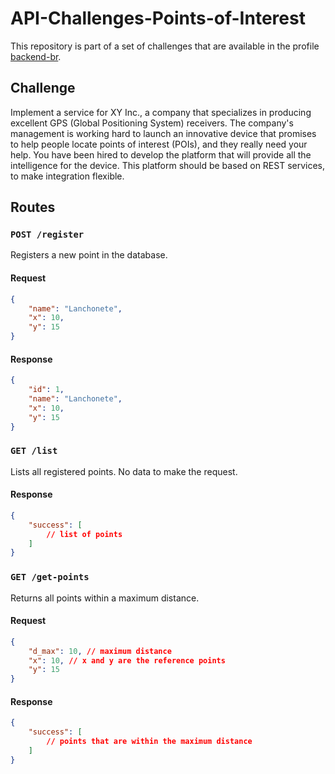 # API-Challenges-Points-of-Interest

This repository is part of a set of challenges that are available in the profile <a href="https://github.com/backend-br/desafios/" target="_blank">backend-br</a>.

## Challenge

Implement a service for XY Inc., a company that specializes in producing excellent GPS (Global Positioning System) receivers. The company's management is working hard to launch an innovative device that promises to help people locate points of interest (POIs), and they really need your help. You have been hired to develop the platform that will provide all the intelligence for the device. This platform should be based on REST services, to make integration flexible.


## Routes

### `POST /register`

Registers a new point in the database.

#### Request
```json
{
    "name": "Lanchonete",
    "x": 10,
    "y": 15
}
```

#### Response
```json
{
    "id": 1,
    "name": "Lanchonete",
    "x": 10,
    "y": 15
}
```

### `GET /list`

Lists all registered points. No data to make the request.

#### Response
```json
{
    "success": [
        // list of points
    ]
}
```

### `GET /get-points`

Returns all points within a maximum distance.

#### Request

```json
{
    "d_max": 10, // maximum distance
    "x": 10, // x and y are the reference points
    "y": 15
}
```

#### Response
```json
{
    "success": [
        // points that are within the maximum distance
    ]
}
```